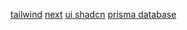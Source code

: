 [tailwind](https://www.tailwindcss.cn/docs/installation)
[next](https://nextjs.org/)
[ui shadcn](https://ui.shadcn.com/docs/installation)
[prisma database](https://www.prisma.io/docs/getting-started/setup-prisma/start-from-scratch/relational-databases/using-prisma-migrate-typescript-mysql)
